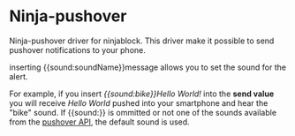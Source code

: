 Ninja-pushover
=============

Ninja-pushover driver for ninjablock.
This driver make it possible to send pushover notifications to your phone.

inserting {{sound:soundName}}message allows you to set the sound for the alert.

For example, if you insert *{{sound:bike}}Hello World!* into the **send value** you will receive *Hello World* pushed into your smartphone and hear the "bike" sound. If {{sound:}} is ommitted or not one of the sounds available from the [pushover API](https://pushover.net/api#sounds), the default sound is used.	 
